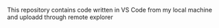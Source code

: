 This repository contains code written in VS Code from my local machine and uploadd through remote explorer
